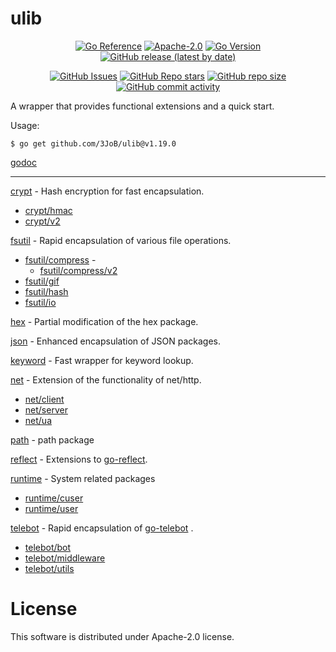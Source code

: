 # ulib

<p align="center">
        <a href="https://godoc.org/github.com/3JoB/ulib"><img src="https://pkg.go.dev/badge/github.com/3JoB/ulib.svg" alt="Go Reference"></a>
        <a href="https://github.com/3JoB/ulib/blob/master/LICENSE"><img src="https://img.shields.io/github/license/3JoB/ulib?style=flat-square" alt="Apache-2.0"></a>
        <a href="#"><img src="https://img.shields.io/github/go-mod/go-version/3JoB/ulib?label=Go%20Version&style=flat-square" alt="Go Version"></a>
        <a href="https://github.com/3JoB/ulib/release"><img src="https://img.shields.io/github/v/release/3JoB/ulib?label=Release%20Version&style=flat-square" alt="GitHub release (latest by date)"></a>
    </p>
    <p align="center">
        <a href="https://github.com/3JoB/ulib/issues"><img src="https://img.shields.io/github/issues/3JoB/ulib?label=Issues&style=flat-square" alt="GitHub Issues"></a>
        <a href="https://github.com/3JoB/ulib/stargazers"><img src="https://img.shields.io/github/stars/3JoB/ulib?label=Stars&style=flat-square" alt="GitHub Repo stars"></a>
        <a href="#"><img src="https://img.shields.io/github/repo-size/3JoB/ulib?style=flat-square" alt="GitHub repo size"></a>
        <a href="#"><img src="https://img.shields.io/github/commit-activity/m/3JoB/ulib?style=flat-square" alt="GitHub commit activity"></a>
    </p>

A wrapper that provides functional extensions and a quick start.

Usage: 
```sj
$ go get github.com/3JoB/ulib@v1.19.0
```

[godoc](https://godoc.org/github.com/3JoB/ulib)

----

[crypt](https://godoc.org/github.com/3JoB/ulib/crypt) - Hash encryption for fast encapsulation.
- [crypt/hmac](https://godoc.org/github.com/3JoB/ulib/crypt/hmac)
- [crypt/v2](https://godoc.org/github.com/3JoB/ulib/crypt/v2)

[fsutil](https://godoc.org/github.com/3JoB/ulib/fsutil) - Rapid encapsulation of various file operations.
- [fsutil/compress](https://godoc.org/github.com/3JoB/ulib/fsutil/compress) - 
  - [fsutil/compress/v2](https://godoc.org/github.com/3JoB/ulib/fsutil/compress/v2)
- [fsutil/gif](https://godoc.org/github.com/3JoB/ulib/fsutil/gif)
- [fsutil/hash](https://godoc.org/github.com/3JoB/ulib/fsutil/hash)
- [fsutil/io](https://godoc.org/github.com/3JoB/ulib/fsutil/io)

[hex](https://godoc.org/github.com/3JoB/ulib/hex) - Partial modification of the hex package.

[json](https://godoc.org/github.com/3JoB/ulib/json) - Enhanced encapsulation of JSON packages.

[keyword](https://godoc.org/github.com/3JoB/ulib/keyword) - Fast wrapper for keyword lookup.

[net](https://godoc.org/github.com/3JoB/ulib/net) - Extension of the functionality of net/http.
- [net/client](https://godoc.org/github.com/3JoB/ulib/net/client)
- [net/server](https://godoc.org/github.com/3JoB/ulib/net/server)
- [net/ua](https://godoc.org/github.com/3JoB/ulib/net/ua)

[path](https://godoc.org/github.com/3JoB/ulib/path) - path package

[reflect](https://godoc.org/github.com/3JoB/ulib/reflect) - Extensions to [go-reflect](https://github.com/goccy/go-reflect).

[runtime](https://godoc.org/github.com/3JoB/ulib/runtime) - System related packages
- [runtime/cuser](https://godoc.org/github.com/3JoB/ulib/runtime/cuser)
- [runtime/user](https://godoc.org/github.com/3JoB/ulib/runtime/user)

[telebot](https://godoc.org/github.com/3JoB/ulib/telebot) - Rapid encapsulation of [go-telebot](https://github.com/3JoB/telebot) .
- [telebot/bot](https://godoc.org/github.com/3JoB/ulib/telebot/bot)
- [telebot/middleware](https://godoc.org/github.com/3JoB/ulib/telebot/middleware)
- [telebot/utils](https://godoc.org/github.com/3JoB/ulib/telebot/utils)

# License
This software is distributed under Apache-2.0 license.
